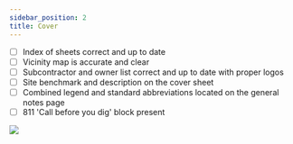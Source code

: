 ```yaml
---
sidebar_position: 2
title: Cover
---
```


- [ ] Index of sheets correct and up to date
- [ ] Vicinity map is accurate and clear
- [ ] Subcontractor and owner list correct and up to date with proper logos
- [ ] Site benchmark and description on the cover sheet
- [ ] Combined legend and standard abbreviations located on the general notes page
- [ ] 811 'Call before you dig' block present

![](/images/checklists/1-COVER.png)
